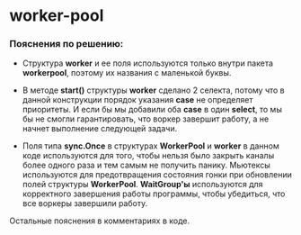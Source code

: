 # worker-pool

### Пояснения по решению:

* Структура **worker** и ее поля используются только внутри пакета **workerpool**, поэтому их названия с маленькой буквы.

* В методе **stаrt()** структуры **worker** сделано 2 селекта, потому что в данной конструкции порядок указания **case** не определяет приоритеты. И если бы мы добавили оба **case** в один **select**, то мы бы не смогли гарантировать, что воркер завершит работу, а не начнет выполнение следующей задачи. 

* Поля типа **sync.Once** в структурах **WorkerPool** и **worker** в данном коде используются для того, чтобы нельзя было закрыть каналы более одного раза и тем самым не получить панику. Мьютексы используются для предотвращения состояния гонки при обновлении полей структуры **WorkerPool**. **WaitGroup'ы** используются для корректного завершения работы программы, чтобы убедиться, что все воркеры завершили работу.

Остальные пояснения в комментариях в коде.




